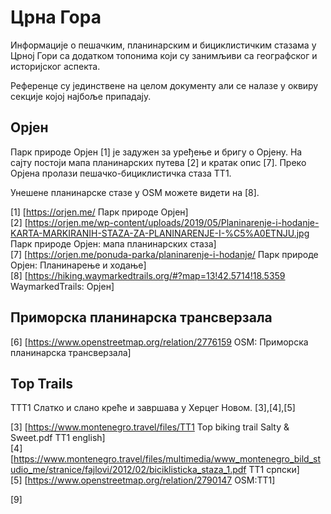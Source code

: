 # Црна Гора

Информације о пешачким, планинарским и бициклистичким стазама у Црној Гори са додатком топонима који су занимљиви са географског и историјског аспекта.  

Референце су јединствене на целом документу али се налазе у оквиру секције којој најбоље припадају.  

## Орјен

Парк природе Орјен [1] је задужен за уређење и бригу о Орјену. На сајту постоји мапа планинарских путева [2] и кратак опис [7]. Преко Орјена пролази пешачко-бициклистичка стаза TT1.  

Унешене планинарске стазе у OSM можете видети на [8].  

[1] [https://orjen.me/ Парк природе Орјен]  
[2] [https://orjen.me/wp-content/uploads/2019/05/Planinarenje-i-hodanje-KARTA-MARKIRANIH-STAZA-ZA-PLANINARENJE-I-%C5%A0ETNJU.jpg Парк природе Орјен: мапа планинарских стаза]  
[7] [https://orjen.me/ponuda-parka/planinarenje-i-hodanje/ Парк природе Орјен: Планинарење и ходање]  
[8] [https://hiking.waymarkedtrails.org/#?map=13!42.5714!18.5359 WaymarkedTrails: Орјен]  

## Приморска планинарска трансверзала

[6] [https://www.openstreetmap.org/relation/2776159 OSM: Приморска планинарска трансверзала]  

## Top Trails

ТТТ1 Слатко и слано креће и завршава у Херцег Новом. [3],[4],[5] 

[3] [https://www.montenegro.travel/files/TT1 Top biking trail Salty & Sweet.pdf  TT1 english]  
[4] [https://www.montenegro.travel/files/multimedia/www_montenegro_bild_studio_me/stranice/fajlovi/2012/02/biciklisticka_staza_1.pdf TT1 српски]  
[5] [https://www.openstreetmap.org/relation/2790147 OSM:TT1]  

[9]  
